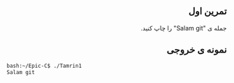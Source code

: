 <div dir="rtl">

## تمرین اول
جمله ی "Salam git" را چاپ کنید.

## نمونه ی خروجی

</div>

```bash
bash:~/Epic-C$ ./Tamrin1                                        
Salam git
```


